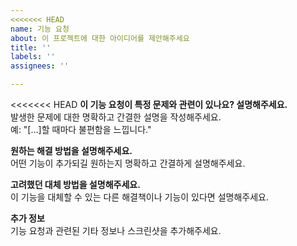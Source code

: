 ```yaml
---
<<<<<<< HEAD
name: 기능 요청
about: 이 프로젝트에 대한 아이디어를 제안해주세요
title: ''
labels: ''
assignees: ''

---
```


<<<<<<< HEAD
**이 기능 요청이 특정 문제와 관련이 있나요? 설명해주세요.**  
발생한 문제에 대한 명확하고 간결한 설명을 작성해주세요.  
예: "[...]할 때마다 불편함을 느낍니다."

**원하는 해결 방법을 설명해주세요.**  
어떤 기능이 추가되길 원하는지 명확하고 간결하게 설명해주세요.

**고려했던 대체 방법을 설명해주세요.**  
이 기능을 대체할 수 있는 다른 해결책이나 기능이 있다면 설명해주세요.

**추가 정보**  
기능 요청과 관련된 기타 정보나 스크린샷을 추가해주세요.
